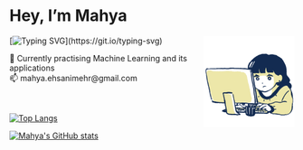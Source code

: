 <h1> Hey, I’m Mahya </h1>

<img src="giph.gif" width="32%" alt="vector" align="right"> 

[![Typing SVG](https://readme-typing-svg.herokuapp.com?font=Montserrat&color=blue&vCenter=true&lines=Computer+Engineering+Student+👩‍🔬;AI+Enthusiast+📊;Coder+💻;)](https://git.io/typing-svg)

<div align = "left">
  🤖 Currently practising Machine Learning and its applications<br>
  📫 mahya.ehsanimehr@gmail.com <br> 
</div>
<br>
<br>
<div align = "left">
        
[![Top Langs](https://github-readme-stats.vercel.app/api/top-langs/?username=mahya-ehs&layout=compact&theme=transparent&hide_border=true)](https://github.com/mahya-ehs/github-readme-stats)

[![Mahya's GitHub stats](https://github-readme-stats.vercel.app/api?username=mahya-ehs&show_icons=true&theme=transparent&hide_border=true&hide_title=true)](https://github.com/mahya-ehs)

</div>
